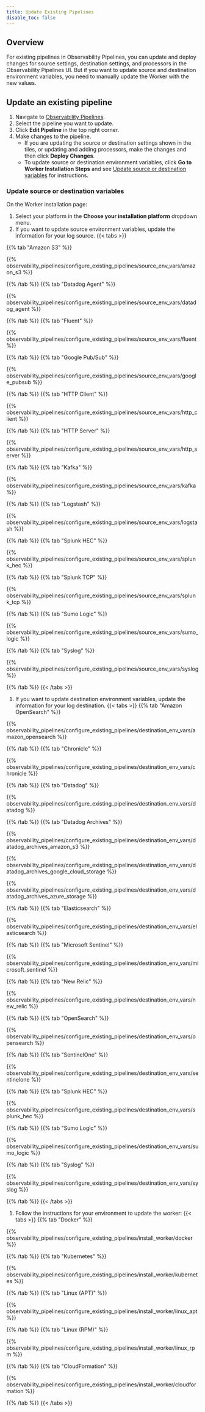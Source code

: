 ```yaml
---
title: Update Existing Pipelines
disable_toc: false
---
```


## Overview

For existing pipelines in Observability Pipelines, you can update and deploy changes for source settings, destination settings, and processors in the Observability Pipelines UI. But if you want to update source and destination environment variables, you need to manually update the Worker with the new values.

## Update an existing pipeline

1. Navigate to [Observability Pipelines][1].
1. Select the pipeline you want to update.
1. Click **Edit Pipeline** in the top right corner.
1. Make changes to the pipeline.
	- If you are updating the source or destination settings shown in the tiles, or updating and adding processors, make the changes and then click **Deploy Changes**.
	- To update source or destination environment variables, click **Go to Worker Installation Steps** and see [Update source or destination variables](#update-source-or-destination-variables) for instructions.

### Update source or destination variables

On the Worker installation page:
1. Select your platform in the **Choose your installation platform** dropdown menu.
1. If you want to update source environment variables, update the information for your log source.
{{< tabs >}}
<!-- {{% tab "Amazon Data Firehose" %}}

{{% observability_pipelines/configure_existing_pipelines/source_env_vars/amazon_data_firehose %}}

{{% /tab %}} -->
{{% tab "Amazon S3" %}}

{{% observability_pipelines/configure_existing_pipelines/source_env_vars/amazon_s3 %}}

{{% /tab %}}
{{% tab "Datadog Agent" %}}

{{% observability_pipelines/configure_existing_pipelines/source_env_vars/datadog_agent %}}

{{% /tab %}}
{{% tab "Fluent" %}}

{{% observability_pipelines/configure_existing_pipelines/source_env_vars/fluent %}}

{{% /tab %}}
{{% tab "Google Pub/Sub" %}}

{{% observability_pipelines/configure_existing_pipelines/source_env_vars/google_pubsub %}}

{{% /tab %}}
{{% tab "HTTP Client" %}}

{{% observability_pipelines/configure_existing_pipelines/source_env_vars/http_client %}}

{{% /tab %}}
{{% tab "HTTP Server" %}}

{{% observability_pipelines/configure_existing_pipelines/source_env_vars/http_server %}}

{{% /tab %}}
{{% tab "Kafka" %}}

{{% observability_pipelines/configure_existing_pipelines/source_env_vars/kafka %}}

{{% /tab %}}
{{% tab "Logstash" %}}

{{% observability_pipelines/configure_existing_pipelines/source_env_vars/logstash %}}

{{% /tab %}}
{{% tab "Splunk HEC" %}}

{{% observability_pipelines/configure_existing_pipelines/source_env_vars/splunk_hec %}}

{{% /tab %}}
{{% tab "Splunk TCP" %}}

{{% observability_pipelines/configure_existing_pipelines/source_env_vars/splunk_tcp %}}

{{% /tab %}}
{{% tab "Sumo Logic" %}}

{{% observability_pipelines/configure_existing_pipelines/source_env_vars/sumo_logic %}}

{{% /tab %}}
{{% tab "Syslog" %}}

{{% observability_pipelines/configure_existing_pipelines/source_env_vars/syslog %}}

{{% /tab %}}
{{< /tabs >}}
1. If you want to update destination environment variables, update the information for your log destination.
{{< tabs >}}
{{% tab "Amazon OpenSearch" %}}

{{% observability_pipelines/configure_existing_pipelines/destination_env_vars/amazon_opensearch %}}

{{% /tab %}}
{{% tab "Chronicle" %}}

{{% observability_pipelines/configure_existing_pipelines/destination_env_vars/chronicle %}}

{{% /tab %}}
{{% tab "Datadog" %}}

{{% observability_pipelines/configure_existing_pipelines/destination_env_vars/datadog %}}

{{% /tab %}}
{{% tab "Datadog Archives" %}}

{{% observability_pipelines/configure_existing_pipelines/destination_env_vars/datadog_archives_amazon_s3 %}}

{{% observability_pipelines/configure_existing_pipelines/destination_env_vars/datadog_archives_google_cloud_storage %}}

{{% observability_pipelines/configure_existing_pipelines/destination_env_vars/datadog_archives_azure_storage %}}

{{% /tab %}}
{{% tab "Elasticsearch" %}}

{{% observability_pipelines/configure_existing_pipelines/destination_env_vars/elasticsearch %}}

{{% /tab %}}
{{% tab "Microsoft Sentinel" %}}

{{% observability_pipelines/configure_existing_pipelines/destination_env_vars/microsoft_sentinel %}}

{{% /tab %}}
{{% tab "New Relic" %}}

{{% observability_pipelines/configure_existing_pipelines/destination_env_vars/new_relic %}}

{{% /tab %}}
{{% tab "OpenSearch" %}}

{{% observability_pipelines/configure_existing_pipelines/destination_env_vars/opensearch %}}

{{% /tab %}}
{{% tab "SentinelOne" %}}

{{% observability_pipelines/configure_existing_pipelines/destination_env_vars/sentinelone %}}

{{% /tab %}}
{{% tab "Splunk HEC" %}}

{{% observability_pipelines/configure_existing_pipelines/destination_env_vars/splunk_hec %}}

{{% /tab %}}
{{% tab "Sumo Logic" %}}

{{% observability_pipelines/configure_existing_pipelines/destination_env_vars/sumo_logic %}}

{{% /tab %}}
{{% tab "Syslog" %}}

{{% observability_pipelines/configure_existing_pipelines/destination_env_vars/syslog %}}

{{% /tab %}}
{{< /tabs >}}

1. Follow the instructions for your environment to update the worker:
{{< tabs >}}
{{% tab "Docker" %}}

{{% observability_pipelines/configure_existing_pipelines/install_worker/docker %}}

{{% /tab %}}
{{% tab "Kubernetes" %}}

{{% observability_pipelines/configure_existing_pipelines/install_worker/kubernetes %}}

{{% /tab %}}
{{% tab "Linux (APT)" %}}

{{% observability_pipelines/configure_existing_pipelines/install_worker/linux_apt %}}

{{% /tab %}}
{{% tab "Linux (RPM)" %}}

{{% observability_pipelines/configure_existing_pipelines/install_worker/linux_rpm %}}

{{% /tab %}}
{{% tab "CloudFormation" %}}

{{% observability_pipelines/configure_existing_pipelines/install_worker/cloudformation %}}

{{% /tab %}}
{{< /tabs >}}

[1]: https://app.datadoghq.com/observability-pipelines